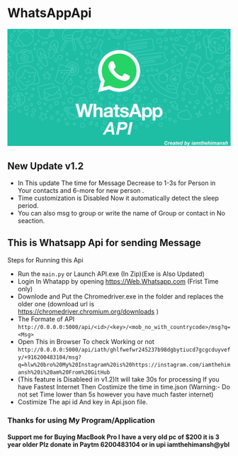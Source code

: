 # WhatsAppApi
![](https://github.com/iamthehimansh/WhatsAppApi/blob/main/WhatsappApi.png)
## New Update v1.2
- In This update The time for Message Decrease to 1-3s for Person in Your contacts and 6-more for new person .
- Time customization is Disabled Now it automatically detect the sleep period.
- You can also msg to group or write the name of Group or contact in No seaction.
## This is Whatsapp Api for sending Message
Steps for Running this Api
- Run the ```main.py``` or Launch API.exe (In Zip)(Exe is Also Updated)
- Login In Whatapp by opening https://Web.Whatsapp.com (Frist Time only)
- Downlode and Put the Chromedriver.exe in the folder and replaces the older one (download url is https://chromedriver.chromium.org/downloads )
- The Formate of API ```http://0.0.0.0:5000/api/<id>/<key>/<mob_no_with_countrycode>/msg?q=<Msg>```
- Open This in Browser To check Working or not ```http://0.0.0.0:5000/api/iath/ghlfwefwr245237b98dgbytiucd7gcgcduyvefy/+916200483104/msg?q=hlw%20bro%20My%20Instagram%20is%20https://instagram.com/iamthehimansh%20i%20am%20From%20GitHub```
- (This feature is Disableed in v1.2)It will take 30s for processing If you have Fastest Internet Then Costimize the time in time.json (Warning:- Do not set Time lower than 5s however you have much faster internet)
- Costimize The api id And key in Api.json file.
### Thanks for using My Program/Application 

#### Support me for Buying MacBook Pro I have a very old pc of $200 it is 3 year older Plz donate in Paytm 6200483104 or in upi iamthehimansh@ybl
